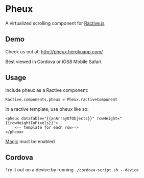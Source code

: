 Pheux
===========
A virtualized scrolling component for [Ractive.js](http://www.ractivejs.org/)

Demo
----
Check us out at: http://pheux.herokuapp.com/

Best viewed in Cordova or iOS8 Mobile Safari.

Usage
-----
Include pheux as a Ractive component:

`Ractive.components.pheux = Pheux.ractiveComponent`

In a ractive template, use pheux like so:

```
<pheux dataTable="{{anArrayOfObjects}}" rowHeight="{{rowHeightInPixels}}">
	<-- template for each row-->
</pheux>
```

[Magic](http://docs.ractivejs.org/latest/magic-mode) must be enabled

Cordova
-------
Try it out on a device by running `./cordova-script.sh --device`


